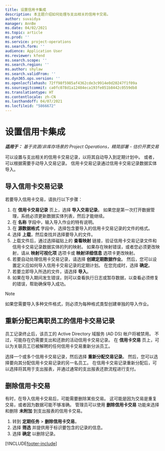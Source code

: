 ```yaml
---
title: 设置信用卡集成
description: 本主题介绍如何处理与支出相关的信用卡交易。
author: suvaidya
manager: AnnBe
ms.date: 04/02/2021
ms.topic: article
ms.prod: ''
ms.service: project-operations
ms.search.form: ''
audience: Application User
ms.reviewer: kfend
ms.search.scope: ''
ms.search.region: ''
ms.author: shylaw
ms.search.validFrom: ''
ms.dyn365.ops.version: ''
ms.openlocfilehash: 72ff98f5985af4362cde3c9914e0d20247f1f09a
ms.sourcegitcommit: ca0fc078d1a12484eca193fe051b8442c0559db8
ms.translationtype: HT
ms.contentlocale: zh-CN
ms.lasthandoff: 04/07/2021
ms.locfileid: "5866672"
---
```

# <a name="set-up-credit-card-integration"></a>设置信用卡集成

_**适用于：** 基于资源/非库存场景的 Project Operations，精简部署 - 估价开票交易_

可以设置与支出相关的信用卡交易记录，以将其自动导入到定期计划中。 或者，可以根据需要手动导入交易记录。 信用卡交易记录通过信用卡交易记录数据实体导入。

## <a name="import-credit-card-transactions"></a>导入信用卡交易记录

若要导入信用卡交易，请执行以下步骤：

1. 在 **信用卡交易记录** 页上，选择 **导入交易记录**。 如果您是第一次打开数据管理，系统必须更新数据实体列表，然后才能继续。
2. 在 **名称** 字段中，输入导入作业的特有说明。
3. 在 **源数据格式** 字段中，选择包含要导入的信用卡交易记录的文件的格式。
4. 选择 **上载**，然后查找并选择要导入的文件。
5. 上载文件后，通过选择磁贴上的 **查看映射** 链接，验证信用卡交易记录文件和信用卡交易记录数据实体的列的映射。 如果存在映射错误，或者您必须更改映射，请从 **映射可视化项** 选项卡或 **映射详细信息** 选项卡更改映射。
6. 若要自动处理信用卡交易记录，请选择 **创建定期数据作业**。 然后，您可以设置定义应如何导入信用卡交易记录的定期计划。 在您完成时，选择 **确定**。
7. 若要立即导入所选的文件，请选择 **导入**。
8. 如果在导入期间发生错误，则可以查看执行日志或暂存数据，以查看必须修复的错误，帮助确保导入成功。

> [!NOTE]
> 如果您需要导入多种文件格式，则必须为每种格式类型创建单独的导入作业。

## <a name="reassign-the-credit-card-transactions-for-terminated-employees"></a>重新分配已离职员工的信用卡交易记录

员工记录终止后，该员工的 Active Directory 域服务 (AD DS) 帐户将被禁用。 不过，可能存在仍需要支出和还款的活动信用卡交易记录。 在 **信用卡交易** 页上，可以为关联员工已被解聘的任何信用卡交易重新分派员工。

选择一个或多个信用卡交易记录，然后选择 **重新分配交易记录**。 然后，您可以选择要向其分配信用卡交易记录的另一名员工。 在信用卡交易记录重新分配后，可以选择将其用于支出报表，并通过通常的支出报表还款流程进行支付。

## <a name="delete-credit-card-transactions"></a>删除信用卡交易 

有时，在导入信用卡交易后，可能需要删除某些交易。 这可能是因为交易是重复交易，或者因为数据可能不够准确。 管理员可以使用 **删除信用卡交易** 功能来选择和删除 **未附加** 到支出报表的信用卡交易。 

1. 转到 **定期任务** > **删除信用卡交易**。
2. 选择 **筛选** 并提供用于标识要包含的记录的信息。
3. 选择 **确定** 以删除记录。 

[!INCLUDE[footer-include](../includes/footer-banner.md)]
